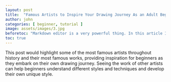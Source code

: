 ```yaml
---
layout: post
title:  "Famous Artists to Inspire Your Drawing Journey As an Adult Beginner"
author: john
categories: [ beginner, tutorial ]
image: assets/images/3.jpg
beforetoc: "Markdown editor is a very powerful thing. In this article I'm going to show you what you can actually do with it, some tricks and tips while editing your post."
toc: true
---
```


This post would highlight some of the most famous artists throughout history and their most famous works, providing inspiration for beginners as they embark on their own drawing journey. Seeing the work of other artists can help beginners understand different styles and techniques and develop their own unique style.

